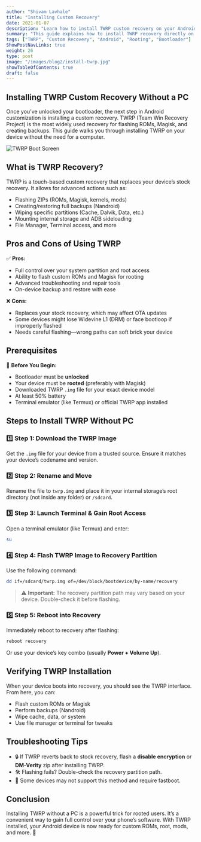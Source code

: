 ```yaml
---
author: "Shivam Lavhale"
title: "Installing Custom Recovery"
date: 2021-01-07
description: "Learn how to install TWRP custom recovery on your Android device without using a computer. A handy guide for enthusiasts who want more control over their phones."
summary: "This guide explains how to install TWRP recovery directly on an Android device without needing a PC. Ideal for users with unlocked bootloaders who want to flash ROMs or root their device."
tags: ["TWRP", "Custom Recovery", "Android", "Rooting", "Bootloader"]
ShowPostNavLinks: true
weight: 26
type: post
image: "/images/blog2/install-twrp.jpg"
showTableOfContents: true
draft: false
---
```


Installing TWRP Custom Recovery Without a PC
---
Once you’ve unlocked your bootloader, the next step in Android customization is installing a custom recovery. TWRP (Team Win Recovery Project) is the most widely used recovery for flashing ROMs, Magisk, and creating backups. This guide walks you through installing TWRP on your device without the need for a computer.

![TWRP Boot Screen](/images/blog2/install-twrp.jpg "TWRP Recovery")

What is TWRP Recovery?
---
TWRP is a touch-based custom recovery that replaces your device’s stock recovery. It allows for advanced actions such as:
- Flashing ZIPs (ROMs, Magisk, kernels, mods)
- Creating/restoring full backups (Nandroid)
- Wiping specific partitions (Cache, Dalvik, Data, etc.)
- Mounting internal storage and ADB sideloading
- File Manager, Terminal access, and more

Pros and Cons of Using TWRP
---

✅ **Pros:**
- Full control over your system partition and root access
- Ability to flash custom ROMs and Magisk for rooting
- Advanced troubleshooting and repair tools
- On-device backup and restore with ease

❌ **Cons:**
- Replaces your stock recovery, which may affect OTA updates
- Some devices might lose Widevine L1 (DRM) or face bootloop if improperly flashed
- Needs careful flashing—wrong paths can soft brick your device

Prerequisites
---
📌 **Before You Begin:**
- Bootloader must be **unlocked**
- Your device must be **rooted** (preferably with Magisk)
- Downloaded TWRP `.img` file for your exact device model
- At least 50% battery
- Terminal emulator (like Termux) or official TWRP app installed

Steps to Install TWRP Without PC
---

### 1️⃣ Step 1: Download the TWRP Image
Get the `.img` file for your device from a trusted source. Ensure it matches your device’s codename and version.

### 2️⃣ Step 2: Rename and Move
Rename the file to `twrp.img` and place it in your internal storage’s root directory (not inside any folder) or `/sdcard`.

### 3️⃣ Step 3: Launch Terminal & Gain Root Access
Open a terminal emulator (like Termux) and enter:

```bash
su
```

### 4️⃣ Step 4: Flash TWRP Image to Recovery Partition
Use the following command:

```bash
dd if=/sdcard/twrp.img of=/dev/block/bootdevice/by-name/recovery
```

> ⚠️ **Important:** The recovery partition path may vary based on your device. Double-check it before flashing.

### 5️⃣ Step 5: Reboot into Recovery
Immediately reboot to recovery after flashing:

```bash
reboot recovery
```

Or use your device’s key combo (usually **Power + Volume Up**).

Verifying TWRP Installation
---
When your device boots into recovery, you should see the TWRP interface. From here, you can:
- Flash custom ROMs or Magisk
- Perform backups (Nandroid)
- Wipe cache, data, or system
- Use file manager or terminal for tweaks

Troubleshooting Tips
---
- 🔒 If TWRP reverts back to stock recovery, flash a **disable encryption** or **DM-Verity** zip after installing TWRP.
- 🛠️ Flashing fails? Double-check the recovery partition path.
- 🚫 Some devices may not support this method and require fastboot.

Conclusion
---
Installing TWRP without a PC is a powerful trick for rooted users. It’s a convenient way to gain full control over your phone’s software. With TWRP installed, your Android device is now ready for custom ROMs, root, mods, and more. 🔧

